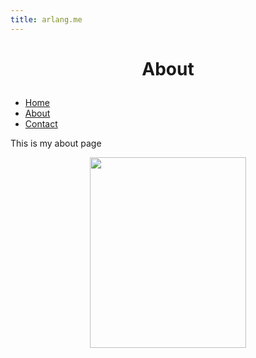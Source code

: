 ```yaml
---
title: arlang.me
---
```




<body>
    <div id="header">
        <h1><p align="center">About</p></h1>
        <ul id="nav">
            <li><a href="https://www.arlang.me/index.html">Home</a></li>
            <li><a href="https://www.arlang.me/about.html">About</a></li>
            <li><a href="https://www.arlang.me/contact.html">Contact</a></li>
        </ul>
    </div>
    <div id="content">
        <div class="section even">
            <p class="presentation">This is my about page</p>            
    </div>
    <div class="section center">
        <p align="center">
            <img width="250" height="305" src="https://avatars.githubusercontent.com/u/93165207?v=4"></p>
        </div>